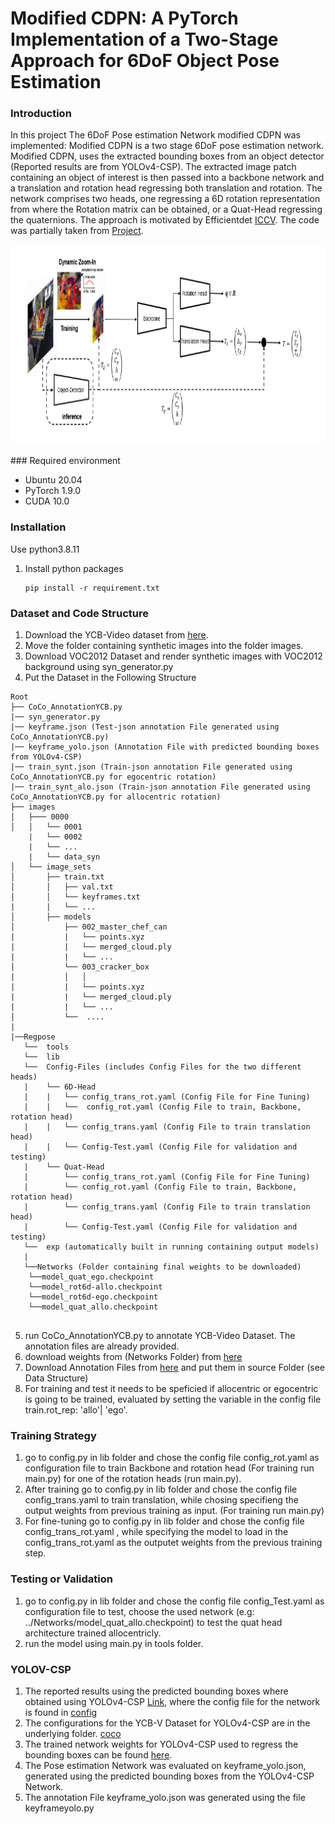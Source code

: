 # Modified CDPN: A PyTorch Implementation of a Two-Stage Approach for 6DoF Object Pose Estimation

### Introduction

In this project The 6DoF Pose estimation Network modified CDPN was implemented: 
Modified CDPN  is a two stage 6DoF pose estimation network. 
Modified CDPN, uses the extracted bounding boxes from an object detector (Reported results are from YOLOv4-CSP). The extracted image patch containing an object of interest is then passed into a backbone network and a translation and rotation head regressing both translation and rotation. The network comprises two heads, one regressing a 6D rotation representation from where the Rotation matrix can be obtained, or a Quat-Head regressing the quaternions.  The approach is motivated by Efficientdet [ICCV](https://openaccess.thecvf.com/content_ICCV_2019/papers/Li_CDPN_Coordinates-Based_Disentangled_Pose_Network_for_Real-Time_RGB-Based_6-DoF_Object_ICCV_2019_paper.pdf). The code was partially taken from [Project](https://github.com/LZGMatrix/CDPN_ICCV2019_ZhigangLi).

<p align="center"><img src="./Pictures/arch.png" width="640" height="320"/></p>
### Required environment

- Ubuntu 20.04
- PyTorch 1.9.0
- CUDA 10.0 

### Installation

Use python3.8.11
1. Install python packages
   ```Shell
   pip install -r requirement.txt
   ```
### Dataset and Code Structure
1. Download the YCB-Video dataset from [here](https://rse-lab.cs.washington.edu/projects/posecnn/).
2. Move the folder containing synthetic images into the folder images. 
3. Download VOC2012 Dataset and render synthetic images with VOC2012 background using syn_generator.py 
4. Put the Dataset in the Following Structure 

```
Root
├── CoCo_AnnotationYCB.py
|── syn_generator.py
|── keyframe.json (Test-json annotation File generated using CoCo_AnnotationYCB.py)
|── keyframe_yolo.json (Annotation File with predicted bounding boxes from YOLOv4-CSP)
|── train_synt.json (Train-json annotation File generated using CoCo_AnnotationYCB.py for egocentric rotation)
|── train_synt_alo.json (Train-json annotation File generated using CoCo_AnnotationYCB.py for allocentric rotation)
├── images 
│   ├─── 0000
│   │   └── 0001
    |   └── 0002
    |   └── ...
    |   └── data_syn
│   └── image_sets
│       ├── train.txt
│       │   ├── val.txt
│       │   └── keyframes.txt
|       |   └── ...
│       ├── models
│           ├── 002_master_chef_can
|           |   └── points.xyz
|           |   └── merged_cloud.ply
|           |   └── ...
│           └── 003_cracker_box
|           │   │
|           |   └── points.xyz
|           |   └── merged_cloud.ply
|           |   └── ...
│           └──  ....
|
|──Regpose 
   └──  tools
   └──  lib
   └──  Config-Files (includes Config Files for the two different heads)
   | 	└── 6D-Head 
   |    |	└── config_trans_rot.yaml (Config File for Fine Tuning)
   |    |	└──  config_rot.yaml (Config File to train, Backbone, rotation head)
   |    |	└── config_trans.yaml (Config File to train translation head)
   |    |	└── Config-Test.yaml (Config File for validation and testing)
   |	└── Quat-Head
   |     	└── config_trans_rot.yaml (Config File for Fine Tuning) 
   |     	└── config_rot.yaml (Config File to train, Backbone, rotation head)
   |     	└── config_trans.yaml (Config File to train translation head)
   |     	└── Config-Test.yaml (Config File for validation and testing)
   └──  exp (automatically built in running containing output models) 
   |
   └──Networks (Folder containing final weights to be downloaded)
    └──model_quat_ego.checkpoint
    └──model_rot6d-allo.checkpoint
    └──model_rot6d-ego.checkpoint
    └──model_quat_allo.checkpoint
    
```
5. run CoCo_AnnotationYCB.py to annotate YCB-Video Dataset. The annotation files are already provided.
6. download weights from (Networks Folder) from [here](https://drive.google.com/drive/folders/1hyw3M-jILGXPgsCfKftol9iQ869J8BQr?usp=sharing)
7. Download Annotation Files from [here](https://drive.google.com/drive/folders/1WPKNm6WLz1aRo3vrubFaNRzNGZf6KuNC?usp=sharing) and put them in source Folder (see Data Structure)
8. For training and test it needs to be speficied if allocentric or egocentric is going to be trained, evaluated by setting the variable in the config file train.rot_rep: 'allo'| 'ego'.

### Training Strategy

1. go to config.py in lib folder and chose the config file config_rot.yaml as configuration file to train  Backbone and rotation head (For training run main.py) for one of the rotation heads (run main.py). 
2. After training go to config.py in lib folder and chose the config file config_trans.yaml  to train translation, while chosing specifieng the output weights from previous training as input. (For training run main.py)
3. For fine-tuning go to config.py in lib folder and chose the config file config_trans_rot.yaml , while specifying the model to load in the config_trans_rot.yaml  as the outputet weights from the previous training step. 

### Testing or Validation 

1. go to config.py in lib folder and chose the config file config_Test.yaml as configuration file to test, choose the used network (e.g: ../Networks/model_quat_allo.checkpoint) to test the quat head architecture trained allocentricly.
2. run the model using main.py in tools folder.
### YOLOV-CSP
1. The reported results using the predicted bounding boxes where obtained using YOLOv4-CSP [Link](https://github.com/WongKinYiu/ScaledYOLOv4/tree/aea215d495056132f91391f8e618682bef376338), where the config file for the network is found in [config](https://drive.google.com/drive/folders/1AN0I2MT63hLVvsYjbUEDW8FJQ08eQz4w?usp=sharing)
2. The configurations for the YCB-V Dataset for YOLOv4-CSP are in the underlying folder. [coco](https://drive.google.com/drive/folders/1OZ3YoTNjos8afKma8CiSXmbKZP5RN6Kb?usp=sharing)
3. The trained network weights for YOLOv4-CSP used to regress the bounding boxes can be found [here](https://drive.google.com/file/d/1Clbzh-aa8CIOz91ctQFJe-e8B5dFU3nG/view?usp=sharing).
4. The Pose estimation Network was evaluated on keyframe_yolo.json, generated using the predicted bounding boxes from the YOLOv4-CSP Network. 
5. The annotation File keyframe_yolo.json was generated using the file keyframeyolo.py
